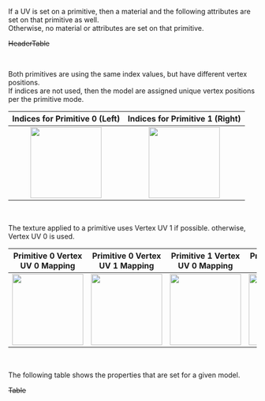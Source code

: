 If a UV is set on a primitive, then a material and the following attributes are set on that primitive as well.  
Otherwise, no material or attributes are set on that primitive.

~~HeaderTable~~

<br>

Both primitives are using the same index values, but have different vertex positions.  
If indices are not used, then the model are assigned unique vertex positions per the primitive mode.  

Indices for Primitive 0 (Left) | Indices for Primitive 1 (Right)
:---: | :---:
<img src="Figures/Figure_Indices_Primitive0.png" height="144" width="144" align="middle"> | <img src="Figures/Figure_Indices_Primitive1.png" height="144" width="144" align="middle">

<br>

The texture applied to a primitive uses Vertex UV 1 if possible. otherwise, Vertex UV 0 is used.  

Primitive 0 Vertex UV 0 Mapping | Primitive 0 Vertex UV 1 Mapping | Primitive 1 Vertex UV 0 Mapping | Primitive 1 Vertex UV 1 Mapping
:---: | :---: | :---: | :---:
<img src="Figures/Figure_UVSpace2.png" height="144" width="144" align="middle"> | <img src="Figures/Figure_UVSpace4.png" height="144" width="144" align="middle"> | <img src="Figures/Figure_UVSpace3.png" height="144" width="144" align="middle"> | <img src="Figures/Figure_UVSpace5.png" height="144" width="144" align="middle">

<br>

The following table shows the properties that are set for a given model.  

~~Table~~ 

